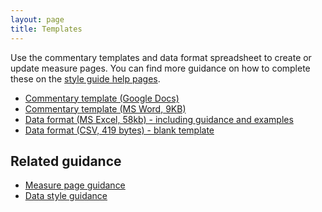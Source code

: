 ```yaml
---
layout: page
title: Templates
---
```


Use the commentary templates and data format spreadsheet to create or update measure pages. You can find more guidance on how to complete these on the [style guide help pages](/).


<ul>
  <li><a data-on="click" data-event-category="Style Guide template link clicked" data-event-action="Commentary template (Google)" href="https://docs.google.com/document/d/13eBKmkrtGYMBBO1TNwPE1QllT16mRX3o5ViQTi0GVek/copy">Commentary template (Google Docs)</a></li>
  <li><a data-on="click" data-event-category="Style Guide template link clicked" data-event-action="Commentary template (Word)" href="./downloads/Measure_template_-_last_updated_24_Jan_2018.docx">Commentary template (MS Word, 9KB)</a></li>
  <li><a data-on="click" data-event-category="Style Guide template link clicked" data-event-action="Data template (Excel)" href="./downloads/RDA_Data_format_template_v4.0.xlsx">Data format (MS Excel, 58kb)  - including guidance and examples</a></li>
  <li><a data-on="click" data-event-category="Style Guide template link clicked" data-event-action="Data template (CSV)" href="./downloads/Ethnicity_data_format_blank_template.csv">Data format (CSV, 419 bytes) - blank template</a></li>
</ul>


## Related guidance

* [Measure page guidance](./measure-page)
* [Data style guidance](./data-style-guide)
